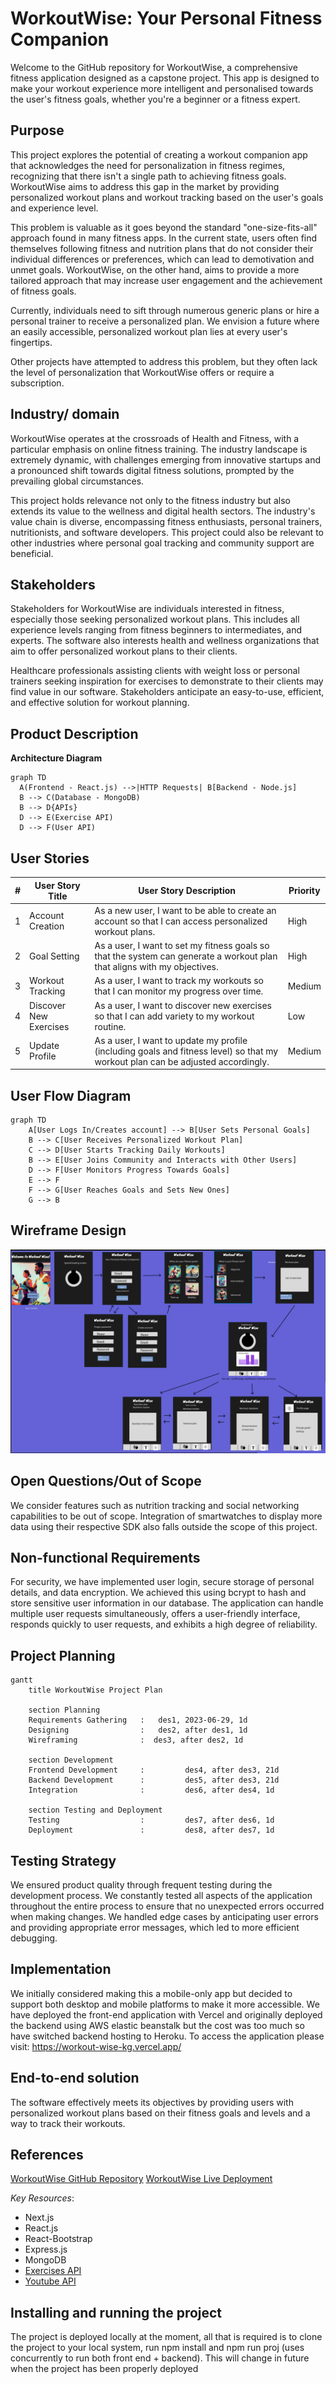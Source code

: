 # WorkoutWise: Your Personal Fitness Companion

Welcome to the GitHub repository for WorkoutWise, a comprehensive fitness application designed as a capstone project. This app is designed to make your workout experience more intelligent and personalised towards the user's fitness goals, whether you're a beginner or a fitness expert.

## Purpose

This project explores the potential of creating a workout companion app that acknowledges the need for personalization in fitness regimes, recognizing that there isn't a single path to achieving fitness goals. WorkoutWise aims to address this gap in the market by providing personalized workout plans and workout tracking based on the user's goals and experience level.

This problem is valuable as it goes beyond the standard "one-size-fits-all" approach found in many fitness apps. In the current state, users often find themselves following fitness and nutrition plans that do not consider their individual differences or preferences, which can lead to demotivation and unmet goals. WorkoutWise, on the other hand, aims to provide a more tailored approach that may increase user engagement and the achievement of fitness goals.

Currently, individuals need to sift through numerous generic plans or hire a personal trainer to receive a personalized plan. We envision a future where an easily accessible, personalized workout plan lies at every user's fingertips.

Other projects have attempted to address this problem, but they often lack the level of personalization that WorkoutWise offers or require a subscription.

## Industry/ domain
WorkoutWise operates at the crossroads of Health and Fitness, with a particular emphasis on online fitness training. The industry landscape is extremely dynamic, with challenges emerging from innovative startups and a pronounced shift towards digital fitness solutions, prompted by the prevailing global circumstances.

This project holds relevance not only to the fitness industry but also extends its value to the wellness and digital health sectors. The industry's value chain is diverse, encompassing fitness enthusiasts, personal trainers, nutritionists, and software developers. This project could also be relevant to other industries where personal goal tracking and community support are beneficial.


## Stakeholders
Stakeholders for WorkoutWise are individuals interested in fitness, especially those seeking personalized workout plans. This includes all experience levels ranging from fitness beginners to intermediates, and experts. The software also interests health and wellness organizations that aim to offer personalized workout plans to their clients.

Healthcare professionals assisting clients with weight loss or personal trainers seeking inspiration for exercises to demonstrate to their clients may find value in our software. Stakeholders anticipate an easy-to-use, efficient, and effective solution for workout planning.

## Product Description
**Architecture Diagram**
```mermaid
graph TD
  A(Frontend - React.js) -->|HTTP Requests| B[Backend - Node.js]
  B --> C(Database - MongoDB)
  B --> D{APIs}
  D --> E(Exercise API)
  D --> F(User API)
```

## User Stories
| # | User Story Title | User Story Description | Priority |
|---|------------------|------------------------|----------|
| 1 | Account Creation | As a new user, I want to be able to create an account so that I can access personalized workout plans. | High |
| 2 | Goal Setting | As a user, I want to set my fitness goals so that the system can generate a workout plan that aligns with my objectives. | High |
| 3 | Workout Tracking | As a user, I want to track my workouts so that I can monitor my progress over time. | Medium |
| 4 | Discover New Exercises | As a user, I want to discover new exercises so that I can add variety to my workout routine. | Low |
| 5 | Update Profile | As a user, I want to update my profile (including goals and fitness level) so that my workout plan can be adjusted accordingly. | Medium |

## User Flow Diagram
```mermaid
graph TD
    A[User Logs In/Creates account] --> B[User Sets Personal Goals]
    B --> C[User Receives Personalized Workout Plan]
    C --> D[User Starts Tracking Daily Workouts]
    B --> E[User Joins Community and Interacts with Other Users]
    D --> F[User Monitors Progress Towards Goals]
    E --> F
    F --> G[User Reaches Goals and Sets New Ones]
    G --> B
```

## Wireframe Design
![Figma design](/Figma.PNG)

## Open Questions/Out of Scope
We consider features such as nutrition tracking and social networking capabilities to be out of scope. Integration of smartwatches to display more data using their respective SDK also falls outside the scope of this project.

## Non-functional Requirements
For security, we have implemented user login, secure storage of personal details, and data encryption. We achieved this using bcrypt to hash and store sensitive user information in our database. The application can handle multiple user requests simultaneously, offers a user-friendly interface, responds quickly to user requests, and exhibits a high degree of reliability.

## Project Planning
```mermaid
gantt
    title WorkoutWise Project Plan

    section Planning
    Requirements Gathering   :   des1, 2023-06-29, 1d
    Designing                :   des2, after des1, 1d
    Wireframing              :  des3, after des2, 1d

    section Development
    Frontend Development     :         des4, after des3, 21d
    Backend Development      :         des5, after des3, 21d
    Integration              :         des6, after des4, 1d

    section Testing and Deployment
    Testing                  :         des7, after des6, 1d
    Deployment               :         des8, after des7, 1d
```

## Testing Strategy
We ensured product quality through frequent testing during the development process. We constantly tested all aspects of the application throughout the entire process to ensure that no unexpected errors occurred when making changes. We handled edge cases by anticipating user errors and providing appropriate error messages, which led to more efficient debugging.

## Implementation
We initially considered making this a mobile-only app but decided to support both desktop and mobile platforms to make it more accessible. We have deployed the front-end application with Vercel and originally deployed the backend using AWS elastic beanstalk but the cost was too much so have switched backend hosting to Heroku. To access the application please visit: https://workout-wise-kg.vercel.app/ 

## End-to-end solution
The software effectively meets its objectives by providing users with personalized workout plans based on their fitness goals and levels and a way to track their workouts.

## References 
[WorkoutWise GitHub Repository](https://github.com/Keegs4213/Workout-Wise)
[WorkoutWise Live Deployment](https://workout-wise-kg.vercel.app/)

*Key Resources*:
- Next.js
- React.js
- React-Bootstrap
- Express.js
- MongoDB
- [Exercises API](https://api-ninjas.com/api/exercises)
- [Youtube API](https://developers.google.com/youtube/v3)

## Installing and running the project
The project is deployed locally at the moment, all that is required is to clone the project to your local system, run npm install and npm run proj (uses concurrently to run both front end + backend). This will change in future when the project has been properly deployed
